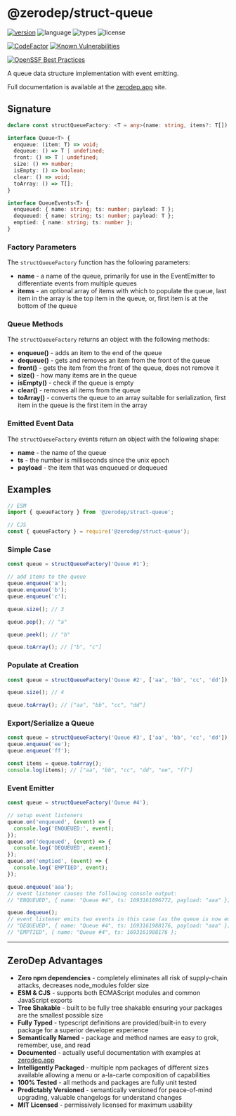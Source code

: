 # @zerodep/struct-queue

[![version](https://img.shields.io/npm/v/@zerodep/struct-queue?style=flat-square&color=blue)](https://www.npmjs.com/package/@zerodep/struct-queue)
![language](https://img.shields.io/badge/typescript-100%25-blue?style=flat-square)
![types](https://img.shields.io/badge/types-included-blue?style=flat-square)
![license](https://img.shields.io/github/license/cdepage/zerodep?color=blue&style=flat-square)

[![CodeFactor](https://www.codefactor.io/repository/github/cdepage/zerodep/badge)](https://www.codefactor.io/repository/github/cdepage/zerodep)
[![Known Vulnerabilities](https://snyk.io/test/github/cdepage/zerodep/badge.svg)](https://snyk.io/test/github/cdepage/zerodep)

[![OpenSSF Best Practices](https://www.bestpractices.dev/projects/9225/badge)](https://www.bestpractices.dev/projects/9225)

A queue data structure implementation with event emitting.

Full documentation is available at the [zerodep.app](http://zerodep.app/#/struct/queue) site.

## Signature

```typescript
declare const structQueueFactory: <T = any>(name: string, items?: T[]) => Queue<T>;

interface Queue<T> {
  enqueue: (item: T) => void;
  dequeue: () => T | undefined;
  front: () => T | undefined;
  size: () => number;
  isEmpty: () => boolean;
  clear: () => void;
  toArray: () => T[];
}

interface QueueEvents<T> {
  enqueued: { name: string; ts: number; payload: T };
  dequeued: { name: string; ts: number; payload: T };
  emptied: { name: string; ts: number };
}
```

### Factory Parameters

The `structQueueFactory` function has the following parameters:

- **name** - a name of the queue, primarily for use in the EventEmitter to differentiate events from multiple queues
- **items** - an optional array of items with which to populate the queue, last item in the array is the top item in the queue, or, first item is at the bottom of the queue

### Queue Methods

The `structQueueFactory` returns an object with the following methods:

- **enqueue()** - adds an item to the end of the queue
- **dequeue()** - gets and removes an item from the front of the queue
- **front()** - gets the item from the front of the queue, does not remove it
- **size()** - how many items are in the queue
- **isEmpty()** - check if the queue is empty
- **clear()** - removes all items from the queue
- **toArray()** - converts the queue to an array suitable for serialization, first item in the queue is the first item in the array

### Emitted Event Data

The `structQueueFactory` events return an object with the following shape:

- **name** - the name of the queue
- **ts** - the number is milliseconds since the unix epoch
- **payload** - the item that was enqueued or dequeued

## Examples

```javascript
// ESM
import { queueFactory } from '@zerodep/struct-queue';

// CJS
const { queueFactory } = require('@zerodep/struct-queue');
```

### Simple Case

```javascript
const queue = structQueueFactory('Queue #1');

// add items to the queue
queue.enqueue('a');
queue.enqueue('b');
queue.enqueue('c');

queue.size(); // 3

queue.pop(); // "a"

queue.peek(); // "b"

queue.toArray(); // ["b", "c"]
```

### Populate at Creation

```javascript
const queue = structQueueFactory('Queue #2', ['aa', 'bb', 'cc', 'dd']);

queue.size(); // 4

queue.toArray(); // ["aa", "bb", "cc", "dd"]
```

### Export/Serialize a Queue

```javascript
const queue = structQueueFactory('Queue #3', ['aa', 'bb', 'cc', 'dd']);
queue.enqueue('ee');
queue.enqueue('ff');

const items = queue.toArray();
console.log(items); // ["aa", "bb", "cc", "dd", "ee", "ff"]
```

### Event Emitter

```javascript
const queue = structQueueFactory('Queue #4');

// setup event listeners
queue.on('enqueued', (event) => {
  console.log('ENQUEUED:', event);
});
queue.on('dequeued', (event) => {
  console.log('DEQUEUED', event);
});
queue.on('emptied', (event) => {
  console.log('EMPTIED', event);
});

queue.enqueue('aaa');
// event listener causes the following console output:
// "ENQUEUED", { name: "Queue #4", ts: 1693161896772, payload: "aaa" };

queue.dequeue();
// event listener emits two events in this case (as the queue is now empty)
// "DEQUEUED", { name: "Queue #4", ts: 1693161988176, payload: "aaa" };
// "EMPTIED", { name: "Queue #4", ts: 1693161988176 };
```

---

## ZeroDep Advantages

- **Zero npm dependencies** - completely eliminates all risk of supply-chain attacks, decreases node_modules folder size
- **ESM & CJS** - supports both ECMAScript modules and common JavaScript exports
- **Tree Shakable** - built to be fully tree shakable ensuring your packages are the smallest possible size
- **Fully Typed** - typescript definitions are provided/built-in to every package for a superior developer experience
- **Semantically Named** - package and method names are easy to grok, remember, use, and read
- **Documented** - actually useful documentation with examples at [zerodep.app](https://zerodep.app)
- **Intelligently Packaged** - multiple npm packages of different sizes available allowing a menu or a-la-carte composition of capabilities
- **100% Tested** - all methods and packages are fully unit tested
- **Predictably Versioned** - semantically versioned for peace-of-mind upgrading, valuable changelogs for understand changes
- **MIT Licensed** - permissively licensed for maximum usability
